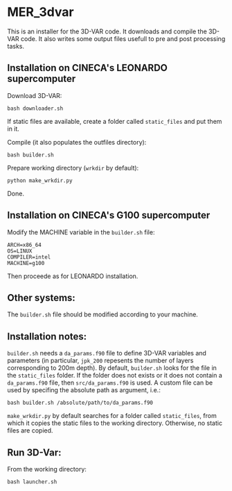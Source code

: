 # MER_3dvar
This is an installer for the 3D-VAR code. It downloads and compile the 3D-VAR code. It also writes some output files usefull to pre and post processing tasks.

## Installation on CINECA's LEONARDO supercomputer
Download 3D-VAR:
```
bash downloader.sh
```

If static files are available, create a folder called `static_files` and put them in it.

Compile (it also populates the outfiles directory):
```
bash builder.sh
```

Prepare working directory (`wrkdir` by default):
```
python make_wrkdir.py
```

Done.

## Installation on CINECA's G100 supercomputer
Modify the MACHINE variable in the `builder.sh` file:
```
ARCH=x86_64
OS=LINUX
COMPILER=intel
MACHINE=g100
```

Then proceede as for LEONARDO installation.

## Other systems:
The `builder.sh` file should be modified according to your machine.

## Installation notes:
`builder.sh` needs a `da_params.f90` file to define 3D-VAR variables and parameters (in particular, `jpk_200` repesents the number of layers corresponding to 200m depth). By default, `builder.sh` looks for the file in the `static_files` folder. If the folder does not exists or it does not contain a `da_params.f90` file, then `src/da_params.f90` is used. A custom file can be used by specifing the absolute path as argument, i.e.:
```
bash builder.sh /absolute/path/to/da_params.f90
```
`make_wrkdir.py` by default searches for a folder called `static_files`, from which it copies the static files to the working directory. Otherwise, no static files are copied.

## Run 3D-Var:
From the working directory:
```
bash launcher.sh
```


